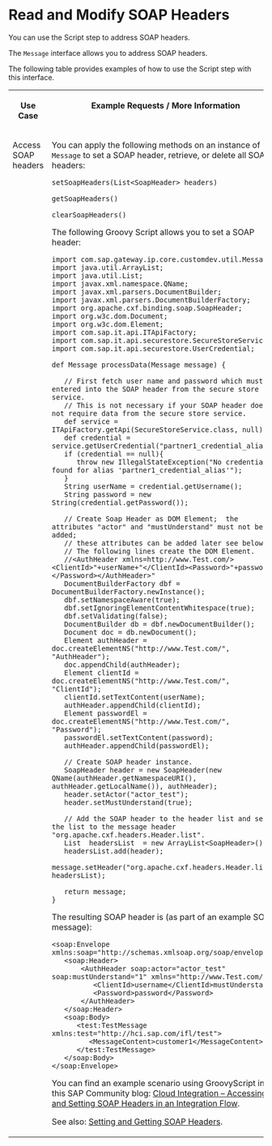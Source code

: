 <!-- copy8a2827d030b345f998199774266b9810 -->

# Read and Modify SOAP Headers

You can use the Script step to address SOAP headers.

The `Message` interface allows you to address SOAP headers.

The following table provides examples of how to use the Script step with this interface.

<a name="copy8a2827d030b345f998199774266b9810__table_oxs_tm1_p4b"/>


<table>
<tr>
<th valign="top">

Use Case



</th>
<th valign="top">

Example Requests / More Information



</th>
</tr>
<tr>
<td valign="top">

Access SOAP headers



</td>
<td valign="top">

You can apply the following methods on an instance of `Message` to set a SOAP header, retrieve, or delete all SOAP headers:

`setSoapHeaders(List<SoapHeader> headers)`

`getSoapHeaders()`

`clearSoapHeaders()`

The following Groovy Script allows you to set a SOAP header:

```
import com.sap.gateway.ip.core.customdev.util.Message;
import java.util.ArrayList;
import java.util.List;
import javax.xml.namespace.QName;
import javax.xml.parsers.DocumentBuilder;
import javax.xml.parsers.DocumentBuilderFactory;
import org.apache.cxf.binding.soap.SoapHeader;
import org.w3c.dom.Document;
import org.w3c.dom.Element;
import com.sap.it.api.ITApiFactory;
import com.sap.it.api.securestore.SecureStoreService;
import com.sap.it.api.securestore.UserCredential;

def Message processData(Message message) {

   // First fetch user name and password which must be entered into the SOAP header from the secure store service.
   // This is not necessary if your SOAP header does not require data from the secure store service.
   def service = ITApiFactory.getApi(SecureStoreService.class, null);
   def credential = service.getUserCredential("partner1_credential_alias");
   if (credential == null){
      throw new IllegalStateException("No credential found for alias 'partner1_credential_alias'");
   }
   String userName = credential.getUsername();
   String password = new String(credential.getPassword());

   // Create Soap Header as DOM Element;  the attributes "actor" and "mustUnderstand" must not be added;
   // these attributes can be added later see below.
   // The following lines create the DOM Element.
   //<AuthHeader xmlns=http://www.Test.com/><ClientId>"+userName+"</ClientId><Password>"+password+"</Password></AuthHeader>"
   DocumentBuilderFactory dbf = DocumentBuilderFactory.newInstance();
   dbf.setNamespaceAware(true);
   dbf.setIgnoringElementContentWhitespace(true);
   dbf.setValidating(false);
   DocumentBuilder db = dbf.newDocumentBuilder();
   Document doc = db.newDocument();
   Element authHeader = doc.createElementNS("http://www.Test.com/", "AuthHeader");
   doc.appendChild(authHeader);
   Element clientId = doc.createElementNS("http://www.Test.com/", "ClientId");
   clientId.setTextContent(userName);
   authHeader.appendChild(clientId);
   Element passwordEl = doc.createElementNS("http://www.Test.com/", "Password");
   passwordEl.setTextContent(password);
   authHeader.appendChild(passwordEl);

   // Create SOAP header instance.
   SoapHeader header = new SoapHeader(new QName(authHeader.getNamespaceURI(), authHeader.getLocalName()), authHeader);
   header.setActor("actor_test");
   header.setMustUnderstand(true);

   // Add the SOAP header to the header list and set the list to the message header "org.apache.cxf.headers.Header.list".
   List  headersList  = new ArrayList<SoapHeader>();
   headersList.add(header);
   message.setHeader("org.apache.cxf.headers.Header.list", headersList);
   
   return message;
}
```

The resulting SOAP header is \(as part of an example SOAP message\):

```
<soap:Envelope xmlns:soap="http://schemas.xmlsoap.org/soap/envelope/">
   <soap:Header>
       <AuthHeader soap:actor="actor_test" soap:mustUnderstand="1" xmlns="http://www.Test.com/">
          <ClientId>username</ClientId>mustUnderstand 
          <Password>password</Password>
       </AuthHeader>
   </soap:Header>
   <soap:Body>
      <test:TestMessage xmlns:test="http://hci.sap.com/ifl/test">
         <MessageContent>customer1</MessageContent>
      </test:TestMessage>
   </soap:Body>
</soap:Envelope>
```

You can find an example scenario using GroovyScript in this SAP Community blog: [Cloud Integration – Accessing and Setting SOAP Headers in an Integration Flow](https://blogs.sap.com/2019/04/08/cloud-integration-accessing-and-setting-soap-headers-in-an-integration-flow/).

See also: [Setting and Getting SOAP Headers](setting-and-getting-soap-headers-65c70da.md).



</td>
</tr>
</table>

